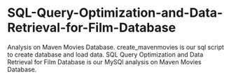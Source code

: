 # SQL-Query-Optimization-and-Data-Retrieval-for-Film-Database
Analysis on Maven Movies Database.
create_mavenmovies is our sql script to create database and load data.
SQL Query Optimization and Data Retrieval for Film Database is our MySQl analysis on Maven Movies Database.
